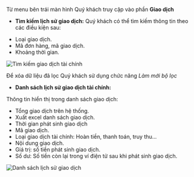 Từ menu bên trái màn hình Quý khách truy cập vào phần **Giao dịch**
- **Tìm kiếm lịch sử giao dịch:**
Quý khách có thể tìm kiếm thông tin theo các điều kiện sau:
+ Loại giao dịch.
+ Mã đơn hàng, mã giao dịch.
+ Khoảng thời gian.

![Tìm kiếm giao dịch tài chính](https://user-images.githubusercontent.com/73226975/103848866-f8f51700-50d5-11eb-913f-9c12f1bf222f.png)

Để xóa dữ liệu đã lọc Quý khách sử dụng chức năng *Làm mới bộ lọc*

- **Danh sách lịch sử giao dịch tài chính:**

Thông tin hiển thị trong danh sách giao dịch:
+ Tổng giao dịch trên hệ thống.
+ Xuất excel danh sách giao dịch.
+ Thời gian phát sinh giao dịch
+ Mã giao dịch.
+ Loại giao dịch tài chính: Hoàn tiền, thanh toán, truy thu...
+ Nội dung giao dịch.
+ Giá trị: số tiền phát sinh giao dịch. 
+ Số dư: Số tiền còn lại trong ví điện tử sau khi phát sinh giao dịch.

![Danh sách lịch sử giao dịch](https://user-images.githubusercontent.com/73226975/103848868-fabeda80-50d5-11eb-8167-f53087e4ee37.png)
